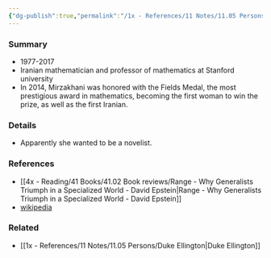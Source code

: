 ```yaml
---
{"dg-publish":true,"permalink":"/1x - References/11 Notes/11.05 Persons/Maryam Mirzakhani/","title":"Maryam Mirzakhani","created":"2024-01-20T13:01:17.000+03:00","updated":"2024-02-14T20:18:18.199+03:00"}
---
```



### Summary
- 1977-2017
- Iranian mathematician and professor of mathematics at Stanford university
- In 2014, Mirzakhani was honored with the Fields Medal, the most prestigious award in mathematics, becoming the first woman to win the prize, as well as the first Iranian.

### Details
- Apparently she wanted to be a novelist.

### References
- [[4x - Reading/41 Books/41.02 Book reviews/Range - Why Generalists Triumph in a Specialized World - David Epstein\|Range - Why Generalists Triumph in a Specialized World - David Epstein]]
- [wikipedia](https://en.wikipedia.org/wiki/Maryam_Mirzakhani)

### Related
- [[1x - References/11 Notes/11.05 Persons/Duke Ellington\|Duke Ellington]]
